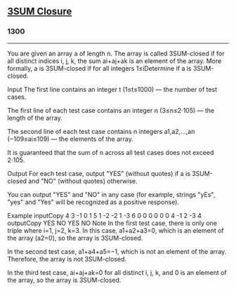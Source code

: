 
<h2><a href="https://codeforces.com/contest/1698/problem/C">3SUM Closure</a></h2>
<h3>1300</h3>
<hr>
<div><p>You are given an array a of length n. The array is called 3SUM-closed if for all distinct indices i, j, k, the sum ai+aj+ak is an element of the array. More formally, a is 3SUM-closed if for all integers 1≤i<j<k≤n, there exists some integer 1≤l≤n such that ai+aj+ak=al.

Determine if a is 3SUM-closed.

Input
The first line contains an integer t (1≤t≤1000) — the number of test cases.

The first line of each test case contains an integer n (3≤n≤2⋅105) — the length of the array.

The second line of each test case contains n integers a1,a2,…,an (−109≤ai≤109) — the elements of the array.

It is guaranteed that the sum of n across all test cases does not exceed 2⋅105.

Output
For each test case, output "YES" (without quotes) if a is 3SUM-closed and "NO" (without quotes) otherwise.

You can output "YES" and "NO" in any case (for example, strings "yEs", "yes" and "Yes" will be recognized as a positive response).

Example
inputCopy
4
3
-1 0 1
5
1 -2 -2 1 -3
6
0 0 0 0 0 0
4
-1 2 -3 4
outputCopy
YES
NO
YES
NO
Note
In the first test case, there is only one triple where i=1, j=2, k=3. In this case, a1+a2+a3=0, which is an element of the array (a2=0), so the array is 3SUM-closed.

In the second test case, a1+a4+a5=−1, which is not an element of the array. Therefore, the array is not 3SUM-closed.

In the third test case, ai+aj+ak=0 for all distinct i, j, k, and 0 is an element of the array, so the array is 3SUM-closed.


 
</p>

